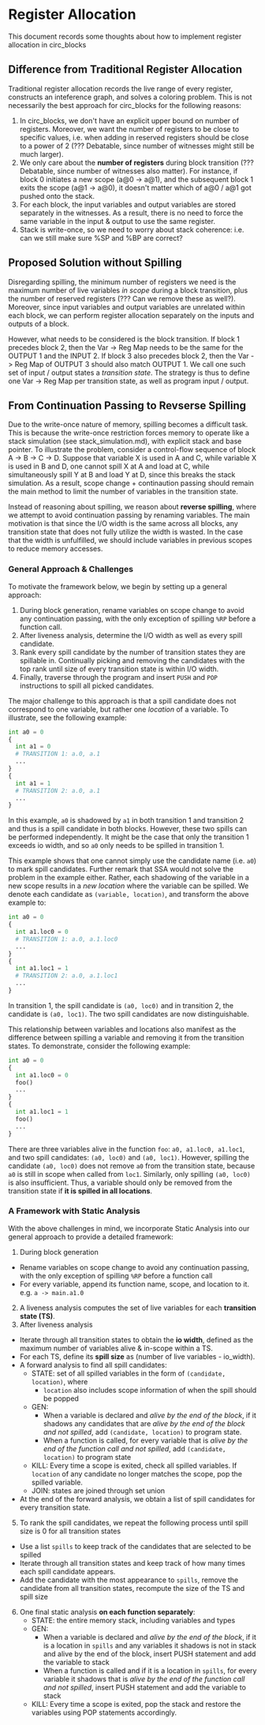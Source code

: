 # Register Allocation

This document records some thoughts about how to implement register allocation in circ_blocks

## Difference from Traditional Register Allocation

Traditional register allocation records the live range of every register, constructs an inteference graph, and solves a coloring problem. This is not necessarily the best approach for circ_blocks for the following reasons:

1. In circ_blocks, we don't have an explicit upper bound on number of registers. Moreover, we want the number of registers to be close to specific values, i.e. when adding in reserved registers should be close to a power of 2 (??? Debatable, since number of witnesses might still be much larger).
2. We only care about the **number of registers** during block transition (??? Debatable, since number of witnesses also matter). For instance, if block 0 initiates a new scope (a@0 -> a@1), and the subsequent block 1 exits the scope (a@1 -> a@0), it doesn't matter which of a@0 / a@1 got pushed onto the stack.
3. For each block, the input variables and output variables are stored separately in the witnesses. As a result, there is no need to force the same variable in the input & output to use the same register.
4. Stack is write-once, so we need to worry about stack coherence: i.e. can we still make sure %SP and %BP are correct?

## Proposed Solution without Spilling

Disregarding spilling, the minimum number of registers we need is the maximum number of live variables _in scope_ during a block transition, plus the number of reserved registers (??? Can we remove these as well?). Moreover, since input variables and output variables are unrelated within each block, we can perform register allocation separately on the inputs and outputs of a block.

However, what needs to be considered is the block transition. If block 1 precedes block 2, then the Var -> Reg Map needs to be the same for the OUTPUT 1 and the INPUT 2. If block 3 also precedes block 2, then the Var -> Reg Map of OUTPUT 3 should also match OUTPUT 1. We call one such set of input / output states a _transition state_. The strategy is thus to define one Var -> Reg Map per transition state, as well as program input / output.

## From Continuation Passing to Revserse Spilling

Due to the write-once nature of memory, spilling becomes a difficult task. This is because the write-once restriction forces memory to operate like a stack simulation (see stack_simulation.md), with explicit stack and base pointer. To illustrate the problem, consider a control-flow sequence of block A -> B -> C -> D. Suppose that variable X is used in A and C, while variable X is used in B and D, one cannot spill X at A and load at C, while simultaneously spill Y at B and load Y at D, since this breaks the stack simulation. As a result, scope change + continaution passing should remain the main method to limit the number of variables in the transition state.

Instead of reasoning about spilling, we reason about **reverse spilling**, where we attempt to avoid continuation passing by renaming variables. The main motivation is that since the I/O width is the same across all blocks, any transition state that does not fully utilize the width is wasted. In the case that the width is unfulfilled, we should include variables in previous scopes to reduce memory accesses.

### General Approach & Challenges

To motivate the framework below, we begin by setting up a general approach:
1. During block generation, rename variables on scope change to avoid any continuation passing, with the only exception of spilling `%RP` before a function call.
2. After liveness analysis, determine the I/O width as well as every spill candidate.
3. Rank every spill candidate by the number of transition states they are spillable in. Continually picking and removing the candidates with the top rank until size of every transition state is within I/O width.
4. Finally, traverse through the program and insert `PUSH` and `POP` instructions to spill all picked candidates.

The major challenge to this approach is that a spill candidate does not correspond to one variable, but rather one _location_ of a variable. To illustrate, see the following example:
```python
int a0 = 0
{
  int a1 = 0
  # TRANSITION 1: a.0, a.1
  ...
}
{
  int a1 = 1
  # TRANSITION 2: a.0, a.1
  ...
}
```
In this example, `a0` is shadowed by `a1` in both transition 1 and transition 2 and thus is a spill candidate in both blocks. However, these two spills can be performed independently. It might be the case that only the transition 1 exceeds io width, and so `a0` only needs to be spilled in transition 1.

This example shows that one cannot simply use the candidate name (i.e. `a0`) to mark spill candidates. Further remark that SSA would not solve the problem in the example either. Rather, each shadowing of the variable in a new scope results in a _new location_ where the variable can be spilled. We denote each candidate as `(variable, location)`, and transform the above example to:
```python
int a0 = 0
{
  int a1.loc0 = 0
  # TRANSITION 1: a.0, a.1.loc0
  ...
}
{
  int a1.loc1 = 1
  # TRANSITION 2: a.0, a.1.loc1
  ...
}
```
In transition 1, the spill candidate is `(a0, loc0)` and in transition 2, the candidate is `(a0, loc1)`. The two spill candidates are now distinguishable.

This relationship between variables and locations also manifest as the difference between spilling a variable and removing it from the transition states. To demonstrate, consider the following example:
```python
int a0 = 0
{
  int a1.loc0 = 0
  foo()
  ...
}
{
  int a1.loc1 = 1
  foo()
  ...
}
```
There are three variables alive in the function `foo`: `a0, a1.loc0, a1.loc1`, and two spill candidates: `(a0, loc0)` and `(a0, loc1)`. However, spilling the candidate `(a0, loc0)` does not remove `a0` from the transition state, because `a0` is still in scope when called from `loc1`. Similarly, only spilling `(a0, loc0)` is also insufficient. Thus, a variable should only be removed from the transition state if **it is spilled in all locations**.

### A Framework with Static Analysis

With the above challenges in mind, we incorporate Static Analysis into our general approach to provide a detailed framework:
1. During block generation
  - Rename variables on scope change to avoid any continuation passing, with the only exception of spilling `%RP` before a function call
  - For every variable, append its function name, scope, and location to it. e.g. `a -> main.a1.0`
2. A liveness analysis computes the set of live variables for each **transition state (TS)**.
3. After liveness analysis
  - Iterate through all transition states to obtain the **io width**, defined as the maximum number of variables alive & in-scope within a TS.
  - For each TS, define its **spill size** as (number of live variables - io_width).
  - A forward analysis to find all spill candidates:
    - STATE: set of all spilled variables in the form of `(candidate, location)`, where
      - `location` also includes scope information of when the spill should be popped
    - GEN:
      - When a variable is declared and _alive by the end of the block_, if it shadows any candidates that are _alive by the end of the block and not spilled_, add `(candidate, location)` to program state.
      - When a function is called, for every variable that is _alive by the end of the function call and not spilled_, add `(candidate, location)` to program state
    - KILL: Every time a scope is exited, check all spilled variables. If `location` of any candidate no longer matches the scope, pop the spilled variable.
    - JOIN: states are joined through set union
  - At the end of the forward analysis, we obtain a list of spill candidates for every transition state.
5. To rank the spill candidates, we repeat the following process until spill size is 0 for all transition states
  - Use a list `spills` to keep track of the candidates that are selected to be spilled
  - Iterate through all transition states and keep track of how many times each spill candidate appears.
  - Add the candidate with the most appearance to `spills`, remove the candidate from all transition states, recompute the size of the TS and spill size
6. One final static analysis **on each function separately**:
    - STATE: the entire memory stack, including variables and types
    - GEN:
      - When a variable is declared and _alive by the end of the block_, if it is a location in `spills` and any variables it shadows is not in stack and alive by the end of the block, insert PUSH statement and add the variable to stack
      - When a function is called and if it is a location in `spills`, for every variable it shadows that is _alive by the end of the function call and not spilled_, insert PUSH statement and add the variable to stack
    - KILL: Every time a scope is exited, pop the stack and restore the variables using POP statements accordingly.